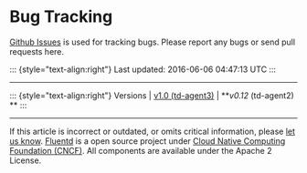 Bug Tracking
============

[Github Issues](https://github.com/fluent/fluentd/issues) is used for
tracking bugs. Please report any bugs or send pull requests here.

::: {style="text-align:right"}
Last updated: 2016-06-06 04:47:13 UTC
:::

------------------------------------------------------------------------

::: {style="text-align:right"}
Versions \| [v1.0 (td-agent3)](/v1.0/articles/bug-tracking) \| ***v0.12*
(td-agent2) **
:::

------------------------------------------------------------------------

If this article is incorrect or outdated, or omits critical information,
please [let us
know](https://github.com/fluent/fluentd-docs/issues?state=open).
[Fluentd](http://www.fluentd.org/) is a open source project under [Cloud
Native Computing Foundation (CNCF)](https://cncf.io/). All components
are available under the Apache 2 License.
